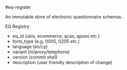 #eq-register

An immutable store of electronic questionnaire schemas.


EQ Registry
- eq_id (ukis, ecommerce, qcas, qpses etc.)
- form_type (e.g. 0005, 0205 etc.)
- language (en/cy)
- variant (ni/proxy/telephone)
- version (commit sha1)
- description (user friendly description of change)